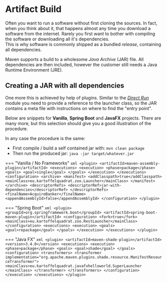 # Artifact Build

Often you want to run a software without first cloning the sources. In fact, when you think about it, that happens almost any time you download a software from the internet. Rarely you first want to bother with compiling the software or downloading all it's dependencies.  
This is why software is commonly shipped as a bundled *release*, containing all dependencies.

Maven supports a build to a wholesome *Java Archive* (JAR) file. All dependencies are then included, however the customer still needs a Java Runtime Environment (JRE).

## Creating a JAR with all dependencies

One more this is achieved by help of plugins. Similar to the [*Direct Run*](run) module you need to provide a reference to the launcher class, so the JAR contains a meta file with instructions on where to find the "entry point".

Below are snippets for **Vanilla**, **Spring Boot** and **JavaFX** projects. There are many more, but this selection should give you a good illustration of the procedure.

In any case the procedure is the same:

 * First compile / build a self contained jar with: ```mvn clean package```
 * Then run the produced jar: ```java -jar target/whatever.jar```

=== "Vanilla / No Frameworks"
     ```xml
            <plugin>
                <artifactId>maven-assembly-plugin</artifactId>
                <executions>
                    <execution>
                        <phase>package</phase>
                        <goals>
                            <goal>single</goal>
                        </goals>
                    </execution>
                </executions>
                <configuration>
                    <archive>
                        <manifest>
                            <addClasspath>true</addClasspath>
                            <mainClass>eu.kartoffelquadrat.zoo.Launcher</mainClass>
                        </manifest>
                    </archive>
                    <descriptorRefs>
                        <descriptorRef>jar-with-dependencies</descriptorRef>
                    </descriptorRefs>
                    <finalName>AcquireBanker</finalName>
                    <appendAssemblyId>false</appendAssemblyId>
                </configuration>
            </plugin>
     ```

=== "Spring Boot"
     ```xml
            <plugin>
                <groupId>org.springframework.boot</groupId>
                <artifactId>spring-boot-maven-plugin</artifactId>
                <configuration>
                    <fork>true</fork>
                    <mainClass>eu.kartoffelquadrat.zoo.RestLauncher</mainClass>
                </configuration>
                <executions>
                    <execution>
                        <goals>
                            <goal>repackage</goal>
                        </goals>
                    </execution>
                </executions>
            </plugin>
     ```

=== "Java FX"
     ```xml
	  <plugin>
                <artifactId>maven-shade-plugin</artifactId>
                <version>3.4.0</version>
                <executions>
                    <execution>
                        <phase>package</phase>
                        <goals>
                            <goal>shade</goal>
                        </goals>
                        <configuration>
                            <transformers>
                                <transformer
                                        implementation="org.apache.maven.plugins.shade.resource.ManifestResourceTransformer">
                                    <mainClass>eu.kartoffelquadrat.javafxhelloworld.SuperLauncher
                                    </mainClass>
                                </transformer>
                            </transformers>
                        </configuration>
                    </execution>
                </executions>
            </plugin>
     ```
